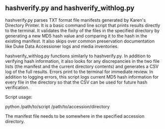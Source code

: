 ## hashverify.py and hashverify_withlog.py
hashverify.py parses TXT format file manifests generated by Karen's Directory Printer. It is a basic command line script that prints results directly to the terminal. 
It validates the fixity of the files in the specified directory by generating a new MD5 hash value and comparing it to the hash in the existing manifest.
It also skips over common preservation documentation like Duke Data Accessioner logs and media inventories. 

hashverify_withlog.py functions similarly to hashverify.py. In addition to verifying hash information, it also looks for any discrepancies in the two file lists (the manifest and the current directory contents) and generates a CSV log of the full results. Errors print to the terminal for immediate review.
In addition to logging errors, this script logs current MD5 hash information for every file in the directory so that the CSV can be used for future hash verification.

Script usage:

python /path/to/script /path/to/accession/directory

The manifest file needs to be somewhere in the specified accession directory.
